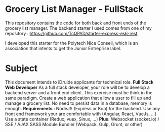 # Grocery List Manager - FullStack

This repository contains the code for both back and front ends of the grocery list manager.
The backend starter I used comes from one of my repository : https://github.com/TcQPAD/starter-express-es6-rest

I developed this starter for the Polytech Nice Conseil, which is an association that intents to get the Junior Entreprise label.

# Subject

This document intends to iDruide applicants for technical role.
**Full Stack Web Developer**
As a full stack developer, your role will be to develop a backend server and a front end client.
This exercise must be think in the same paradigm.
Create a web application that allow a user to fill up and manage a grocery list.
No need to persist data in a database, memory is enough.
**Requirements :**
NodeJS (Express or Koa) for the backend.
Use any front end framework your are comfortable with (Angular, React, VueJs, ...)
Use a state container (Redux, vuex, Sinux, ...)
**Plus:**
Websocket (socket.io) / SSE / AJAX
SASS
Module Bundler (Webpack, Gulp, Grunt, or other)
